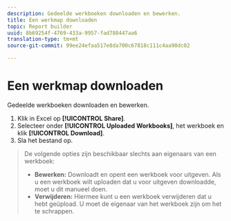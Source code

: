 ```yaml
---
description: Gedeelde werkboeken downloaden en bewerken.
title: Een werkmap downloaden
topic: Report builder
uuid: 8b69254f-4769-433a-9957-fad788447aa6
translation-type: tm+mt
source-git-commit: 99ee24efaa517e8da700c67818c111c4aa90dc02

---
```



# Een werkmap downloaden

Gedeelde werkboeken downloaden en bewerken.

1. Klik in Excel op **[!UICONTROL Share]**.
1. Selecteer onder **[!UICONTROL Uploaded Workbooks]**, het werkboek en klik **[!UICONTROL Download]**.
1. Sla het bestand op.
>De volgende opties zijn beschikbaar slechts aan eigenaars van een werkboek:
>
>* **Bewerken:** Downloadt en opent een werkboek voor uitgeven. Als u een werkboek wilt uploaden dat u voor uitgeven downloadde, moet u dit manueel doen.
>* **Verwijderen:** Hiermee kunt u een werkboek verwijderen dat u hebt geüpload. U moet de eigenaar van het werkboek zijn om het te schrappen.
>



